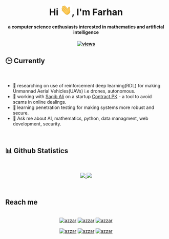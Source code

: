 <div align="center">
<h1 align="center">Hi <img width="35" src="https://github.com/1999AZZAR/1999AZZAR/blob/main/resources/img/waving.gif">, I'm Farhan</h1>
<h4 align="center">a computer science enthusiasts interested in mathematics and artificial intelligence</h4>
<h4>
<a href="https://github.com/hifarhanali"><img alt="views" title="Github views" src="https://komarev.com/ghpvc/?username=hifarhanali&style=flat-square" width="125"/></a></h4>
</div>


<h2> 🕒 Currently </h3>
<br>

- 📖 researching on use of reinforcement deep learning(RDL) for making Unmannad Aerial Vehicles(UAVs) i.e drones, autonomous.
- 💼 working with [Saqib Ali](https://github.com/SaqibAMA) on a startup [Contract.PK](https://www.contract.pk/) - a tool to avoid scams in online dealings.
- 👮 learning penetration testing for making systems more robust and secure.
- 💬 Ask me about AI, mathematics, python, data managment, web development, security.

<br/>

<h2> 📊 Github Statistics </h2>
<br/>
<p align="center">
  <a href="https://github.com/hifarhanali/">
  <img width="49.5%" src="https://github-readme-stats.vercel.app/api?username=hifarhanali&show_icons=true&theme=gruvbox&hide_border=true" />
  <img width="49.5%" src="https://github-readme-streak-stats.herokuapp.com/?user=hifarhanali&theme=gruvbox&hide_border=true" />
  </a>
</p>
<br>

<h2> Reach me </h2>
<p align="center">
  <br/>
  <a href="https://www.linkedin.com/in/hifarhanali/" target="blank"><img align="center"
     src="https://img.shields.io/badge/linkedin-%231DA1F2.svg?style=for-the-badge&logo=linkedin&logoColor=white"
     alt="azzar" height="30"/></a>
  <a href="https://www.facebook.com/frhan.ali.1671897/" target="blank"><img align="center"
     src="https://img.shields.io/badge/facebook-4267B2.svg?style=for-the-badge&logo=facebook&logoColor=white"
     alt="azzar" height="30"/></a>
  <a href="mailto:hifarhanali@gmail.com" target="blank"><img align="center"
     src="https://img.shields.io/badge/gmail-EA4335.svg?style=for-the-badge&logo=gmail&logoColor=white"
     alt="azzar" height="30"/></a>
</p>
<p align="center">
  <a href="https://instagram.com/hifarhanali" target="blank"><img align="center"
     src="https://img.shields.io/badge/instagram-%23E4405F.svg?style=for-the-badge&logo=Instagram&logoColor=white"
     alt="azzar" height="30"/></a>
  <a href="https://wa.me/+923115561420" target="blank"><img align="center"
     src="https://img.shields.io/badge/whatsapp-4B7F1.svg?style=for-the-badge&logo=whatsapp&logoColor=white"
     alt="azzar" height="30"/></a>
  <a href="https://twitter.com/hifarhanali" target="blank"><img align="center"
     src="https://img.shields.io/badge/twitter-1DA1F2.svg?style=for-the-badge&logo=twitter&logoColor=white"
     alt="azzar" height="30"/></a>
  <br>
</p>
